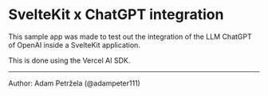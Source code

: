 # SvelteKit x ChatGPT integration

This sample app was made to test out the integration of the LLM ChatGPT of OpenAI inside a SvelteKit application.

This is done using the Vercel AI SDK.

---

Author: Adam Petržela (@adampeter111)